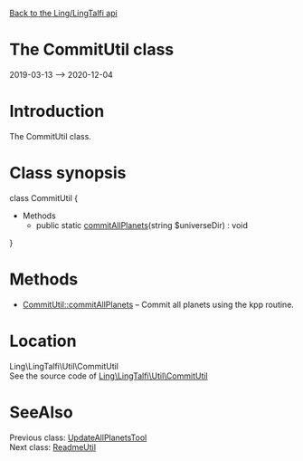 [Back to the Ling/LingTalfi api](https://github.com/lingtalfi/LingTalfi/blob/master/doc/api/Ling/LingTalfi.md)



The CommitUtil class
================
2019-03-13 --> 2020-12-04






Introduction
============

The CommitUtil class.



Class synopsis
==============


class <span class="pl-k">CommitUtil</span>  {

- Methods
    - public static [commitAllPlanets](https://github.com/lingtalfi/LingTalfi/blob/master/doc/api/Ling/LingTalfi/Util/CommitUtil/commitAllPlanets.md)(string $universeDir) : void

}






Methods
==============

- [CommitUtil::commitAllPlanets](https://github.com/lingtalfi/LingTalfi/blob/master/doc/api/Ling/LingTalfi/Util/CommitUtil/commitAllPlanets.md) &ndash; Commit all planets using the kpp routine.





Location
=============
Ling\LingTalfi\Util\CommitUtil<br>
See the source code of [Ling\LingTalfi\Util\CommitUtil](https://github.com/lingtalfi/LingTalfi/blob/master/Util/CommitUtil.php)



SeeAlso
==============
Previous class: [UpdateAllPlanetsTool](https://github.com/lingtalfi/LingTalfi/blob/master/doc/api/Ling/LingTalfi/Tools/UpdateAllPlanetsTool.md)<br>Next class: [ReadmeUtil](https://github.com/lingtalfi/LingTalfi/blob/master/doc/api/Ling/LingTalfi/Util/ReadmeUtil.md)<br>
